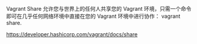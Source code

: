Vagrant Share 允许您与世界上的任何人共享您的 Vagrant 环境，只需一个命令即可在几乎任何网络环境中直接在您的 Vagrant 环境中进行协作： vagrant share.

https://developer.hashicorp.com/vagrant/docs/share